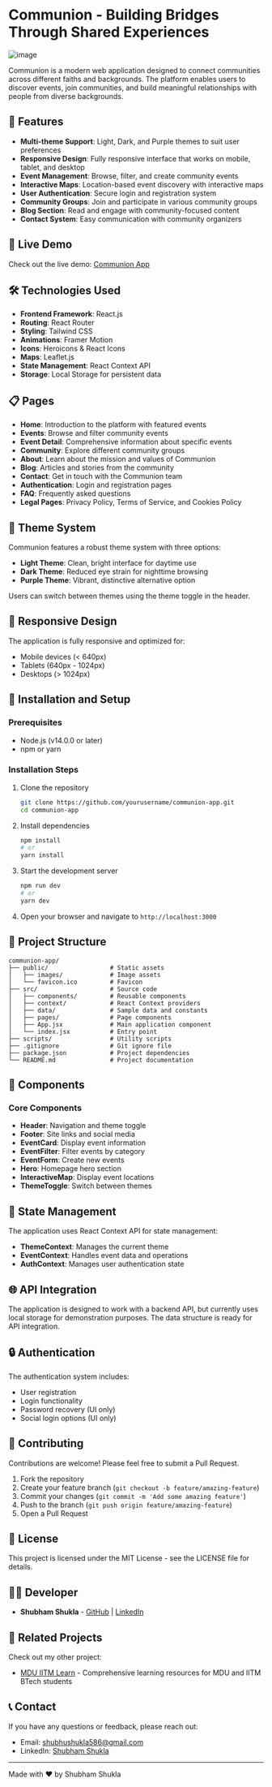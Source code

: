 # Communion - Building Bridges Through Shared Experiences

![image](https://github.com/user-attachments/assets/ba8acf22-f9bf-4f4a-a490-d6d982fa001a)

Communion is a modern web application designed to connect communities across different faiths and backgrounds. The platform enables users to discover events, join communities, and build meaningful relationships with people from diverse backgrounds.

## 🌟 Features

- **Multi-theme Support**: Light, Dark, and Purple themes to suit user preferences
- **Responsive Design**: Fully responsive interface that works on mobile, tablet, and desktop
- **Event Management**: Browse, filter, and create community events
- **Interactive Maps**: Location-based event discovery with interactive maps
- **User Authentication**: Secure login and registration system
- **Community Groups**: Join and participate in various community groups
- **Blog Section**: Read and engage with community-focused content
- **Contact System**: Easy communication with community organizers

## 🚀 Live Demo

Check out the live demo: [Communion App](https://communion-liard.vercel.app/)

## 🛠️ Technologies Used

- **Frontend Framework**: React.js
- **Routing**: React Router
- **Styling**: Tailwind CSS
- **Animations**: Framer Motion
- **Icons**: Heroicons & React Icons
- **Maps**: Leaflet.js
- **State Management**: React Context API
- **Storage**: Local Storage for persistent data

## 📋 Pages

- **Home**: Introduction to the platform with featured events
- **Events**: Browse and filter community events
- **Event Detail**: Comprehensive information about specific events
- **Community**: Explore different community groups
- **About**: Learn about the mission and values of Communion
- **Blog**: Articles and stories from the community
- **Contact**: Get in touch with the Communion team
- **Authentication**: Login and registration pages
- **FAQ**: Frequently asked questions
- **Legal Pages**: Privacy Policy, Terms of Service, and Cookies Policy

## 🎨 Theme System

Communion features a robust theme system with three options:
- **Light Theme**: Clean, bright interface for daytime use
- **Dark Theme**: Reduced eye strain for nighttime browsing
- **Purple Theme**: Vibrant, distinctive alternative option

Users can switch between themes using the theme toggle in the header.

## 📱 Responsive Design

The application is fully responsive and optimized for:
- Mobile devices (< 640px)
- Tablets (640px - 1024px)
- Desktops (> 1024px)

## 🔧 Installation and Setup

### Prerequisites
- Node.js (v14.0.0 or later)
- npm or yarn

### Installation Steps

1. Clone the repository
   ```bash
   git clone https://github.com/yourusername/communion-app.git
   cd communion-app
   ```

2. Install dependencies
   ```bash
   npm install
   # or
   yarn install
   ```

3. Start the development server
   ```bash
   npm run dev
   # or
   yarn dev
   ```

4. Open your browser and navigate to `http://localhost:3000`

## 📂 Project Structure

```
communion-app/
├── public/                 # Static assets
│   ├── images/             # Image assets
│   └── favicon.ico         # Favicon
├── src/                    # Source code
│   ├── components/         # Reusable components
│   ├── context/            # React Context providers
│   ├── data/               # Sample data and constants
│   ├── pages/              # Page components
│   ├── App.jsx             # Main application component
│   └── index.jsx           # Entry point
├── scripts/                # Utility scripts
├── .gitignore              # Git ignore file
├── package.json            # Project dependencies
└── README.md               # Project documentation
```

## 🧩 Components

### Core Components
- **Header**: Navigation and theme toggle
- **Footer**: Site links and social media
- **EventCard**: Display event information
- **EventFilter**: Filter events by category
- **EventForm**: Create new events
- **Hero**: Homepage hero section
- **InteractiveMap**: Display event locations
- **ThemeToggle**: Switch between themes

## 🔄 State Management

The application uses React Context API for state management:
- **ThemeContext**: Manages the current theme
- **EventContext**: Handles event data and operations
- **AuthContext**: Manages user authentication state

## 🌐 API Integration

The application is designed to work with a backend API, but currently uses local storage for demonstration purposes. The data structure is ready for API integration.

## 🔒 Authentication

The authentication system includes:
- User registration
- Login functionality
- Password recovery (UI only)
- Social login options (UI only)

## 🤝 Contributing

Contributions are welcome! Please feel free to submit a Pull Request.

1. Fork the repository
2. Create your feature branch (`git checkout -b feature/amazing-feature`)
3. Commit your changes (`git commit -m 'Add some amazing feature'`)
4. Push to the branch (`git push origin feature/amazing-feature`)
5. Open a Pull Request

## 📄 License

This project is licensed under the MIT License - see the LICENSE file for details.

## 👨‍💻 Developer

- **Shubham Shukla** - [GitHub](https://github.com/shbhmexe) | [LinkedIn](https://www.linkedin.com/in/shubham-shukla-62095032a/)

## 🔗 Related Projects

Check out my other project:
- [MDU IITM Learn](https://mduiitmlearn.vercel.app/) - Comprehensive learning resources for MDU and IITM BTech students

## 📞 Contact

If you have any questions or feedback, please reach out:
- Email: shubhushukla586@gmail.com
- LinkedIn: [Shubham Shukla](https://www.linkedin.com/in/shubham-shukla-62095032a/)

---

Made with ❤️ by Shubham Shukla
